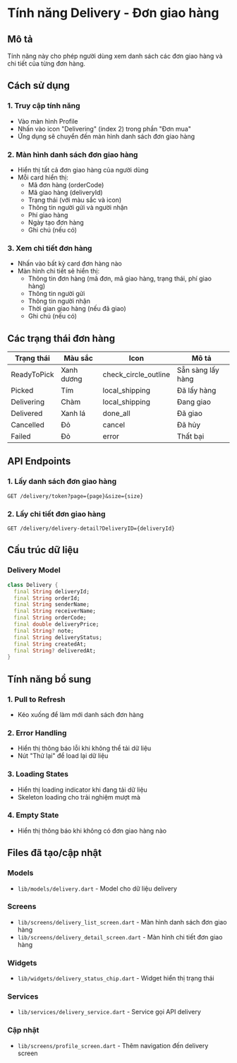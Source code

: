 # Tính năng Delivery - Đơn giao hàng

## Mô tả

Tính năng này cho phép người dùng xem danh sách các đơn giao hàng và chi tiết của từng đơn hàng.

## Cách sử dụng

### 1. Truy cập tính năng

- Vào màn hình Profile
- Nhấn vào icon "Delivering" (index 2) trong phần "Đơn mua"
- Ứng dụng sẽ chuyển đến màn hình danh sách đơn giao hàng

### 2. Màn hình danh sách đơn giao hàng

- Hiển thị tất cả đơn giao hàng của người dùng
- Mỗi card hiển thị:
  - Mã đơn hàng (orderCode)
  - Mã giao hàng (deliveryId)
  - Trạng thái (với màu sắc và icon)
  - Thông tin người gửi và người nhận
  - Phí giao hàng
  - Ngày tạo đơn hàng
  - Ghi chú (nếu có)

### 3. Xem chi tiết đơn hàng

- Nhấn vào bất kỳ card đơn hàng nào
- Màn hình chi tiết sẽ hiển thị:
  - Thông tin đơn hàng (mã đơn, mã giao hàng, trạng thái, phí giao hàng)
  - Thông tin người gửi
  - Thông tin người nhận
  - Thời gian giao hàng (nếu đã giao)
  - Ghi chú (nếu có)

## Các trạng thái đơn hàng

| Trạng thái  | Màu sắc    | Icon                 | Mô tả             |
| ----------- | ---------- | -------------------- | ----------------- |
| ReadyToPick | Xanh dương | check_circle_outline | Sẵn sàng lấy hàng |
| Picked      | Tím        | local_shipping       | Đã lấy hàng       |
| Delivering  | Chàm       | local_shipping       | Đang giao         |
| Delivered   | Xanh lá    | done_all             | Đã giao           |
| Cancelled   | Đỏ         | cancel               | Đã hủy            |
| Failed      | Đỏ         | error                | Thất bại          |

## API Endpoints

### 1. Lấy danh sách đơn giao hàng

```
GET /delivery/token?page={page}&size={size}
```

### 2. Lấy chi tiết đơn giao hàng

```
GET /delivery/delivery-detail?DeliveryID={deliveryId}
```

## Cấu trúc dữ liệu

### Delivery Model

```dart
class Delivery {
  final String deliveryId;
  final String orderId;
  final String senderName;
  final String receiverName;
  final String orderCode;
  final double deliveryPrice;
  final String? note;
  final String deliveryStatus;
  final String createdAt;
  final String? deliveredAt;
}
```

## Tính năng bổ sung

### 1. Pull to Refresh

- Kéo xuống để làm mới danh sách đơn hàng

### 2. Error Handling

- Hiển thị thông báo lỗi khi không thể tải dữ liệu
- Nút "Thử lại" để load lại dữ liệu

### 3. Loading States

- Hiển thị loading indicator khi đang tải dữ liệu
- Skeleton loading cho trải nghiệm mượt mà

### 4. Empty State

- Hiển thị thông báo khi không có đơn giao hàng nào

## Files đã tạo/cập nhật

### Models

- `lib/models/delivery.dart` - Model cho dữ liệu delivery

### Screens

- `lib/screens/delivery_list_screen.dart` - Màn hình danh sách đơn giao hàng
- `lib/screens/delivery_detail_screen.dart` - Màn hình chi tiết đơn giao hàng

### Widgets

- `lib/widgets/delivery_status_chip.dart` - Widget hiển thị trạng thái

### Services

- `lib/services/delivery_service.dart` - Service gọi API delivery

### Cập nhật

- `lib/screens/profile_screen.dart` - Thêm navigation đến delivery screen
